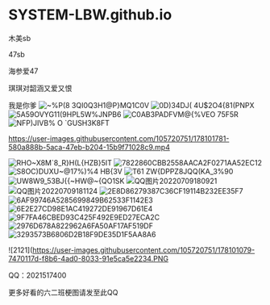 # SYSTEM-LBW.github.io
木美sb

47sb

海参爱47

琪琪对韶涵又爱又恨

我是你爹
![~%P(8 3QI0Q3H1@P}MQ1C0V](https://user-images.githubusercontent.com/105720751/178101764-73a40667-bc53-49a2-8991-b412a2b390c3.jpg)
![0D)34DJ( 4U$2O4{81(PNPX](https://user-images.githubusercontent.com/105720751/178101768-dddf5eae-e638-4ba8-ad06-b9a1e94e99c4.jpg)
![5A59OVYG11(9HPL5W%JNPB6](https://user-images.githubusercontent.com/105720751/178101771-57945429-c207-4b51-91e6-4f01770dc6ff.jpg)
![C0AB3PADFVM@{%VEO 75F5R](https://user-images.githubusercontent.com/105720751/178101773-392eac1f-528f-4138-940b-f0ba486d6de8.jpg)
![NFP)JIVB% O `GUSH3K8FT](https://user-images.githubusercontent.com/105720751/178101777-dba014e4-9fa1-4233-b4d2-fd0a5e7a6cf3.jpg)


https://user-images.githubusercontent.com/105720751/178101781-580a888b-5aca-47eb-b204-15b9f71028c9.mp4

![RHO~X8M`8_R}H(L{HZB}5IT](https://user-images.githubusercontent.com/105720751/178101785-903162e5-81a0-4b38-b526-eccf9b5224cb.jpg)
![7822860CBB2558AACA2F0271AA52EC12](https://user-images.githubusercontent.com/105720751/178101786-c1528f54-3881-4a92-a49c-ced22d66fa08.jpg)
![S8OC)DUXU~@17%)%4 HB{3V](https://user-images.githubusercontent.com/105720751/178101787-e6a7b04d-97a9-40a9-bda1-82dc35ba40a3.jpg)
![T61 ZW{DPPZ8JQQ(KA_3%90](https://user-images.githubusercontent.com/105720751/178101788-30dfcad4-7ddc-4c4f-b35e-2b6327d1c87b.jpg)
![UW8W9_53BJ{{~HW@~{QO1SK](https://user-images.githubusercontent.com/105720751/178101790-102a880d-955c-4e5b-abcc-eeddd3c25e10.jpg)
![QQ图片20220709180921](https://user-images.githubusercontent.com/105720751/178101791-252e0bd3-5665-4312-92b4-17e8db3e4a28.jpg)
![QQ图片20220709181124](https://user-images.githubusercontent.com/105720751/178101793-ac4bbc9c-e4bc-4ce5-9f9f-0476da6ce5df.png)
![2E8D86279387C36CF19114B232EE35F7](https://user-images.githubusercontent.com/105720751/178101796-5b69c0f0-4c60-466e-b5bc-314e74a9d949.jpg)
![6AF99746A5285699849B62533F1142E3](https://user-images.githubusercontent.com/105720751/178101797-4f529023-e3e7-43e2-a2f1-7c4bb0b173a9.jpg)
![6E2E27CD98E1AC419272DE91967D61E4](https://user-images.githubusercontent.com/105720751/178101798-349ab400-c1ea-4d3a-be70-196b0a07bb10.jpg)
![9F7FA46CBED93C425F492E9ED27ECA2C](https://user-images.githubusercontent.com/105720751/178101800-9525922d-6fd4-430b-b4ed-ce8a763169ef.jpg)
![2976D678A822962A6FA50AF17AF519DF](https://user-images.githubusercontent.com/105720751/178101801-55e5cc7a-7e82-4744-96e8-3a975e1a9102.jpg)
![3293573B6806D2B18F9DE35D1F5AA8A6](https://user-images.githubusercontent.com/105720751/178101802-157883c7-48fd-4a94-b81d-b4a3dcc18063.jpg)



![2121](https://user-images.githubusercontent.com/105720751/178101079-7470117d-f8b6-4ad0-8033-91e5ca5e2234.PNG





QQ：2021517400

更多好看的六二班梗图请发至此QQ
